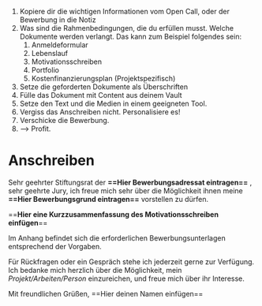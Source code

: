 1. Kopiere dir die wichtigen Informationen vom Open Call, oder der Bewerbung in die Notiz
2. Was sind die Rahmenbedingungen, die du erfüllen musst. Welche Dokumente werden verlangt. Das kann zum Beispiel folgendes sein: 
	1. Anmeldeformular
	2. Lebenslauf
	3. Motivationsschreiben
	4. Portfolio
	5. Kostenfinanzierungsplan (Projektspezifisch)
3. Setze die geforderten Dokumente als Überschriften
4. Fülle das Dokument mit Content aus deinem Vault
5. Setze den Text und die Medien in einem geeigneten Tool.
6. Vergiss das Anschreiben nicht. Personalisiere es!
7. Verschicke die Bewerbung.
8. --> Profit.  


# Anschreiben
Sehr geehrter Stiftungsrat der **==Hier Bewerbungsadressat eintragen==**  , sehr geehrte Jury, 
ich freue mich sehr über die Möglichkeit ihnen meine **==Hier Bewerbungsgrund eintragen==** vorstellen zu dürfen. 

==**Hier eine Kurzzusammenfassung des Motivationsschreiben einfügen**==

Im Anhang befindet sich die erforderlichen Bewerbungsunterlagen entsprechend der Vorgaben. 

Für Rückfragen oder ein Gespräch stehe ich jederzeit gerne zur Verfügung.
Ich bedanke mich herzlich über die Möglichkeit, mein *Projekt/Arbeiten/Person* einzureichen, und freue mich über ihr Interesse.

Mit freundlichen Grüßen,
==Hier deinen Namen einfügen==





 


